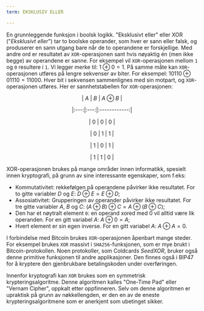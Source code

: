 ```yaml
---
term: EKSKLUSIV ELLER

---
```

En grunnleggende funksjon i boolsk logikk. "Eksklusivt eller" eller XOR ("*Eksklusivt eller*") tar to boolske operander, som hver er sann eller falsk, og produserer en sann utgang bare når de to operandene er forskjellige. Med andre ord er resultatet av `XOR`-operasjonen sant hvis nøyaktig én (men ikke begge) av operandene er sanne. For eksempel vil `XOR`-operasjonen mellom `1` og `0` resultere i `1`. Vi legger merke til: $1 \oplus 0 = 1$. På samme måte kan `XOR`-operasjonen utføres på lengre sekvenser av biter. For eksempel: $10110 \oplus 01110 = 11000$. Hver bit i sekvensen sammenlignes med sin motpart, og `XOR`-operasjonen utføres. Her er sannhetstabellen for `XOR`-operasjonen:

<div align="center">

| $A$ | $B$ | $A \oplus B$ |

|:---:|:---:|:------------:|

| $0$ | $0$ | $0$ |

| $0$ | $1$ | $1$ |

| $1$ | $0$ | $1$ |

| $1$ | $1$ | $0$ |

</div> </div>

XOR-operasjonen brukes på mange områder innen informatikk, spesielt innen kryptografi, på grunn av sine interessante egenskaper, som f.eks:


- Kommutativitet: rekkefølgen på operandene påvirker ikke resultatet. For to gitte variabler $D$ og $E$: $D \oplus E = E \oplus D$;
- Assosiativitet: Grupperingen av operander påvirker ikke resultatet. For tre gitte variabler $A$, $B$ og $C$: $(A \oplus B) \oplus C = A \oplus (B \oplus C)$;
- Den har et nøytralt element `0`: en operand xored med 0 vil alltid være lik operanden. For en gitt variabel $A$: $A \oplus 0 = A$;
- Hvert element er sin egen inverse. For en gitt variabel $A$: $A \oplus A = 0$.

I forbindelse med Bitcoin brukes `XOR`-operasjonen åpenbart mange steder. For eksempel brukes `XOR` massivt i `SHA256`-funksjonen, som er mye brukt i Bitcoin-protokollen. Noen protokoller, som Coldcards *SeedXOR*, bruker også denne primitive funksjonen til andre applikasjoner. Den finnes også i BIP47 for å kryptere den gjenbrukbare betalingskoden under overføringen.

Innenfor kryptografi kan `XOR` brukes som en symmetrisk krypteringsalgoritme. Denne algoritmen kalles "One-Time Pad" eller "Vernam Cipher", oppkalt etter oppfinneren. Selv om denne algoritmen er upraktisk på grunn av nøkkellengden, er den en av de eneste krypteringsalgoritmene som er anerkjent som ubetinget sikker.